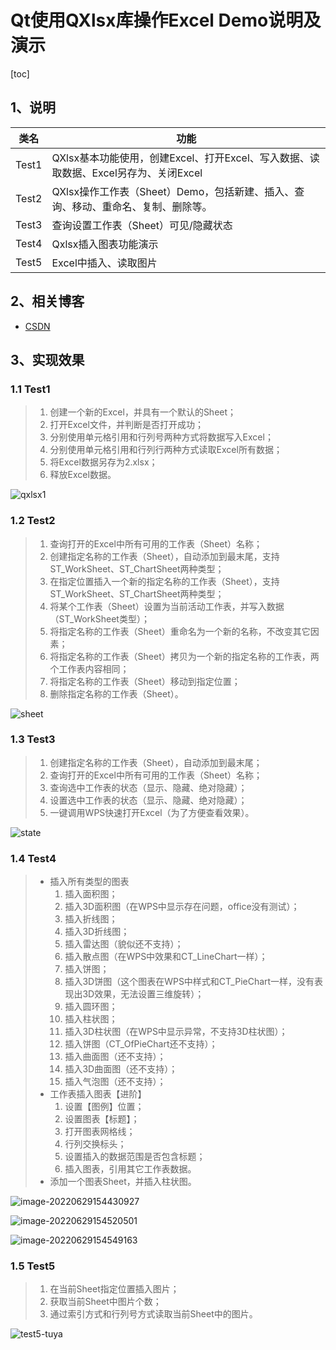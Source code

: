 # Qt使用QXlsx库操作Excel Demo说明及演示

[toc]



## 1、说明

| 类名  | 功能                                                         |
| ----- | ------------------------------------------------------------ |
| Test1 | QXlsx基本功能使用，创建Excel、打开Excel、写入数据、读取数据、Excel另存为、关闭Excel |
| Test2 | QXlsx操作工作表（Sheet）Demo，包括新建、插入、查询、移动、重命名、复制、删除等。 |
| Test3 | 查询设置工作表（Sheet）可见/隐藏状态                         |
| Test4 | Qxlsx插入图表功能演示                                        |
| Test5 | Excel中插入、读取图片                                        |



## 2、相关博客

* [CSDN](https://blog.csdn.net/qq_43627907/category_11756312.html)

## 3、实现效果

### 1.1 Test1

> 1. 创建一个新的Excel，并具有一个默认的Sheet；
> 2. 打开Excel文件，并判断是否打开成功；
> 3. 分别使用单元格引用和行列号两种方式将数据写入Excel；
> 4. 分别使用单元格引用和行列行两种方式读取Excel所有数据；
> 5. 将Excel数据另存为2.xlsx；
> 6. 释放Excel数据。

![qxlsx1](XlsxDemo.assets/qxlsx1.gif)

### 1.2 Test2

> 1. 查询打开的Excel中所有可用的工作表（Sheet）名称；
> 2. 创建指定名称的工作表（Sheet），自动添加到最末尾，支持ST_WorkSheet、ST_ChartSheet两种类型；
> 3. 在指定位置插入一个新的指定名称的工作表（Sheet），支持ST_WorkSheet、ST_ChartSheet两种类型；
> 4. 将某个工作表（Sheet）设置为当前活动工作表，并写入数据（ST_WorkSheet类型）；
> 5. 将指定名称的工作表（Sheet）重命名为一个新的名称，不改变其它因素；
> 6. 将指定名称的工作表（Sheet）拷贝为一个新的指定名称的工作表，两个工作表内容相同；
> 7. 将指定名称的工作表（Sheet）移动到指定位置；
> 8. 删除指定名称的工作表（Sheet）。
> 

![sheet](XlsxDemo.assets/sheet.gif)

### 1.3 Test3

> 1. 创建指定名称的工作表（Sheet），自动添加到最末尾；
> 2. 查询打开的Excel中所有可用的工作表（Sheet）名称；
> 3. 查询选中工作表的状态（显示、隐藏、绝对隐藏）；
> 4. 设置选中工作表的状态（显示、隐藏、绝对隐藏）；
> 5. 一键调用WPS快速打开Excel（为了方便查看效果）。

![state](XlsxDemo.assets/state.gif)



### 1.4 Test4

> * 插入所有类型的图表
>   1. 插入面积图；
>   2. 插入3D面积图（在WPS中显示存在问题，office没有测试）；
>   3. 插入折线图；
>   4. 插入3D折线图；
>   5. 插入雷达图（貌似还不支持）；
>   6. 插入散点图（在WPS中效果和CT_LineChart一样）；
>   7. 插入饼图；
>   8. 插入3D饼图（这个图表在WPS中样式和CT_PieChart一样，没有表现出3D效果，无法设置三维旋转）；
>   9. 插入圆环图；
>   10. 插入柱状图；
>   11. 插入3D柱状图（在WPS中显示异常，不支持3D柱状图）；
>   12. 插入饼图（CT_OfPieChart还不支持）；
>   13. 插入曲面图（还不支持）；
>   14. 插入3D曲面图（还不支持）；
>   15. 插入气泡图（还不支持）；
> * 工作表插入图表【进阶】
>   1. 设置【图例】位置；
>   2. 设置图表【标题】；
>   3. 打开图表网格线；
>   4. 行列交换标头；
>   5. 设置插入的数据范围是否包含标题；
>   6. 插入图表，引用其它工作表数据。
> * 添加一个图表Sheet，并插入柱状图。

![image-20220629154430927](XlsxDemo.assets/image-20220629154430927.png)

![image-20220629154520501](XlsxDemo.assets/image-20220629154520501.png)

![image-20220629154549163](XlsxDemo.assets/image-20220629154549163.png)



### 1.5 Test5

> 1. 在当前Sheet指定位置插入图片；
> 2. 获取当前Sheet中图片个数；
> 3. 通过索引方式和行列号方式读取当前Sheet中的图片。

![test5-tuya](XlsxDemo.assets/test5-tuya.gif)
